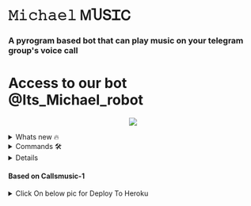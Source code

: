 <h1 align="centre">𝙼𝚒𝚌𝚑𝚊𝚎𝚕 ᎷႮՏᏆᏟ</h1>

### A pyrogram based bot that can play music on your telegram group's voice call

# Access to our bot @Its_Michael_robot

<p align="center">
  <img src="https://telegra.ph/file/19ff95bafeffac3631043.jpg">
</p>
<details>

<summary> Whats new 🔥 </summary>

- Thumbnail Support
- Playlist Support
- Current playback support
- Showing track names when skipping
- Zero downtime, Fully Stable
- DEEZER,YOUTUBE & SAAVN PLAYBACK SUPPORTED
- Settings panel
- Control with buttons
- Userbot auto join

</details>


<details>

<summary> Commands 🛠 </summary>
#### For all in group

- `/ply <audio file or link> - play audio you requested`
- `/play <song name> - play song you requested`
- `/dplay <song name> - play song you requested via deezer`
- `/splay <song name> - play song you requested via jio saavn`
- `/playlist - Show now playing list`
- `/current - Show now playing`
- `/song <song name> - download songs you want quickly`
- `/search <query> - search videos on youtube with details`
- `/deezer <song name> - download songs you want quickly via deezer`
- `/saavn <song name> - download songs you want quickly via saavn`
- `/video <song name> - download videos you want quickly`

</details>

<details>

</summary> ☢️ Admins only.☢️ </summary>
- `/player` - open music player settings panel
- `/pause` - pause song play
- `/resume` - resume song play
- `/skip` - play next song
- `/end` - stop music play
- `/userbotjoin` - invite assistant to your chat
- `/admincache` - Refresh admin list

</details>

#### Based on Callsmusic-1

<details>

<summary> Click On below pic for Deploy To Heroku </summary>


[![DEPLOY](https://telegra.ph/file/964e057be25171b57ebbf.jpg)](https://heroku.com/deploy?template=https://github.com/MrRizoel/Michaelvc-music)


Use [@Pyrogram_gen_bot](https://t.me/Pyrogram_gen_bot) to get pyrogram string session


